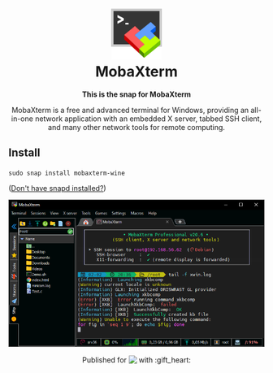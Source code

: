 <h1 align="center">
  <img src="./snap/local/src/mobaxterm-wine.png" alt="MobaXterm" width="100">
  <br />
  MobaXterm
</h1>

<p align="center"><b>This is the snap for MobaXterm</b></p>
<p align="center">MobaXterm is a free and advanced terminal for Windows, providing an all-in-one network application with an embedded X server, tabbed SSH client, and many other network tools for remote computing.</p>

<!-- Uncomment and modify this when you are provided a build status badge
<p align="center">
<a href="https://build.snapcraft.io/user/snapcrafters/fork-and-rename-me"><img src="https://build.snapcraft.io/badge/snapcrafters/fork-and-rename-me.svg" alt="Snap Status"></a>
</p>
-->

## Install

`sudo snap install mobaxterm-wine`

([Don't have snapd installed?](https://snapcraft.io/docs/core/install))

![mobaxterm](screenshot.png "MobaXterm")

<p align="center">Published for <img src="http://anything.codes/slack-emoji-for-techies/emoji/tux.png" align="top" width="24" /> with :gift_heart:</p>

<!-- 
## The Snapcrafters

| [![Your Name](http://gravatar.com/avatar/bc0bced65e963eb5c3a16cab8b004431/?s=128)](https://github.com/yourname/) |
| :---: |
| [Your Name](https://github.com/yourname/) |
--> 

<!-- Uncomment and modify this when you have upstream contacts
## Upstream

| [![Upstream Name](http://gravatar.com/avatar/bc0bced65e963eb5c3a16cab8b004431?s=128)](https://github.com/upstreamname) |
| :---: |
| [Upstream Name](https://github.com/upstreamname) |
-->
